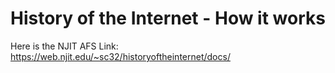 # History of the Internet - How it works

Here is the NJIT AFS Link:
https://web.njit.edu/~sc32/historyoftheinternet/docs/
